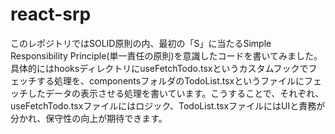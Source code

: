 # react-srp

このレポジトリではSOLID原則の内、最初の「S」に当たるSimple Responsibility Principle(単一責任の原則)を意識したコードを書いてみました。具体的にはhooksディレクトリにuseFetchTodo.tsxというカスタムフックでフェッチする処理を、componentsフォルダのTodoList.tsxというファイルにフェッチしたデータの表示させる処理を書いています。こうすることで、それぞれ、useFetchTodo.tsxファイルにはロジック、TodoList.tsxファイルにはUIと責務が分かれ、保守性の向上が期待できます。